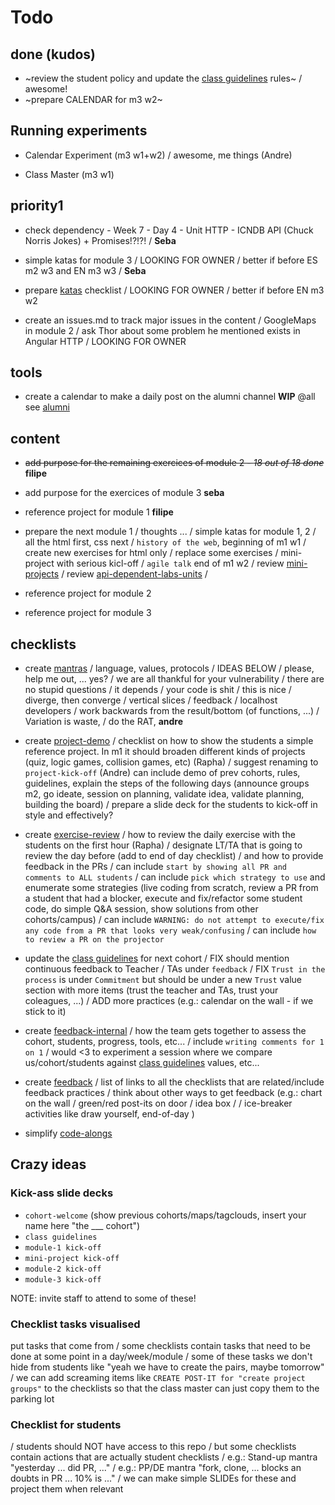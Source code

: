 # Todo

## done (kudos)

- ~review the student policy and update the [class guidelines](./bcn-webdev-guidelines.md) rules~
/ awesome!
- ~prepare CALENDAR for m3 w2~


## Running experiments

- Calendar Experiment (m3 w1+w2)
/ awesome, me things (Andre)

- Class Master (m3 w1)


## priority1

- check dependency - Week 7 - Day 4 - Unit HTTP - ICNDB API (Chuck Norris Jokes) + Promises!?!?!
/ **Seba**

- simple katas for module 3
/ LOOKING FOR OWNER
/ better if before ES m2 w3 and EN m3 w3
/ **Seba**

- prepare [katas](./katas.md) checklist
/ LOOKING FOR OWNER
/ better if before EN m3 w2

- create an issues.md to track major issues in the content
/ GoogleMaps in module 2
/ ask Thor about some problem he mentioned exists in Angular HTTP
/ LOOKING FOR OWNER



## tools

- create a calendar to make a daily post on the alumni channel
**WIP** @all see [alumni](./alumni.md)


## content

- ~~add purpose for the remaining exercices of module 2 - *18 out of 18 done*~~
**filipe**

- add purpose for the exercices of module 3
**seba**

- reference project for module 1
**filipe**

- prepare the next module 1
/ thoughts ...
/ simple katas for module 1, 2
/ all the html first, css next
/ `history of the web`, beginning of m1 w1
/ create new exercises for html only
/ replace some exercises
/ mini-project with serious kicl-off
/ `agile talk` end of m1 w2
/ review [mini-projects](./mini-projects.md)
/ review [api-dependent-labs-units](./api-dependent-labs-units.md)
/

- reference project for module 2

- reference project for module 3



## checklists

- create [mantras](./mantras.md)
/ language, values, protocols
/ IDEAS BELOW
/ please, help me out, ... yes?
/ we are all thankful for your vulnerability
/ there are no stupid questions
/ it depends
/ your code is shit
/ this is nice
/ diverge, then converge
/ vertical slices
/ feedback
/ localhost developers
/ work backwards from the result/bottom (of functions, ...)
/ Variation is waste,
/ do the RAT,
**andre**

- create [project-demo](./project-demo.md)
/ checklist on how to show the students a simple reference project. In m1 it should broaden different kinds of projects (quiz, logic games, collision games, etc) (Rapha)
/ suggest renaming to `project-kick-off` (Andre) can include demo of prev cohorts, rules, guidelines, explain the steps of the following days (announce groups m2, go ideate, session on planning, validate idea, validate planning, building the board)
/ prepare a slide deck for the students to kick-off in style and effectively?

- create [exercise-review](./exercise-review.md)
/ how to review the daily exercise with the students on the first hour (Rapha)
/ designate LT/TA that is going to review the day before (add to end of day checklist)
/ and how to provide feedback in the PRs
/ can include `start by showing all PR and comments to ALL students`
/ can include `pick which strategy to use` and enumerate some strategies (live coding from scratch, review a PR from a student that had a blocker, execute and fix/refactor some student code, do simple Q&A session, show solutions from other cohorts/campus)
/ can include `WARNING: do not attempt to execute/fix any code from a PR that looks very weak/confusing`
/ can include `how to review a PR on the projector`

- update the [class guidelines](./bcn-webdev-guidelines.md) for next cohort
/ FIX should mention continuous feedback to Teacher / TAs under `feedback`
/ FIX `Trust in the process` is under `Commitment` but should be under a new `Trust` value section with more items (trust the teacher and TAs, trust your coleagues, ...)
/ ADD more practices (e.g.: calendar on the wall - if we stick to it)

- create [feedback-internal](./feedback-internal.md)
/ how the team gets together to assess the cohort, students, progress, tools, etc...
/ include `writing comments for 1 on 1`
/ would <3 to experiment a session where we compare us/cohort/students against [class guidelines](./bcn-webdev-guidelines.md) values, etc...

- create [feedback](./feedback.md)
/ list of links to all the checklists that are related/include feedback practices
/ think about other ways to get feedback (e.g.: chart on the wall / green/red post-its on door / idea box / / ice-breaker activities like draw yourself, end-of-day )

- simplify [code-alongs](./code-alongs.md)




## Crazy ideas


### Kick-ass slide decks

- `cohort-welcome` (show previous cohorts/maps/tagclouds, insert your name here "the ___ cohort")
- `class guidelines`
- `module-1 kick-off`
- `mini-project kick-off`
- `module-2 kick-off`
- `module-3 kick-off`

NOTE: invite staff to attend to some of these!

### Checklist tasks visualised

put tasks that come from
/ some checklists contain tasks that need to be done at some point in a day/week/module
/ some of these tasks we don't hide from students like "yeah we have to create the pairs, maybe tomorrow"
/ we can add screaming items like `CREATE POST-IT for "create project groups"` to the checklists so that the class master can just copy them to the parking lot

### Checklist for students

/ students should NOT have access to this repo
/ but some checklists contain actions that are actually student checklists
/ e.g.: Stand-up mantra "yesterday ... did PR, ..."
/ e.g.: PP/DE mantra "fork, clone, ... blocks an doubts in PR ... 10% is ..."
/ we can make simple SLIDEs for these and project them when relevant
